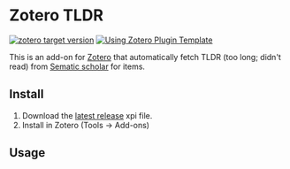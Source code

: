 # Zotero TLDR

[![zotero target version](https://img.shields.io/badge/Zotero-7-red?style=flat-square&logo=zotero&logoColor=CC2936)](https://www.zotero.org)
[![Using Zotero Plugin Template](https://img.shields.io/badge/Using-Zotero%20Plugin%20Template-blue?style=flat-square&logo=github)](https://github.com/windingwind/zotero-plugin-template)

This is an add-on for [Zotero](https://www.zotero.org) that automatically fetch TLDR (too long; didn't read) from [Sematic scholar](https://www.semanticscholar.org) for items.

## Install

1. Download the [latest release](https://github.com/syt2/zotero-tldr/latest/download/zotero-tldr.xpi) xpi file.
2. Install in Zotero (Tools -> Add-ons)

## Usage
